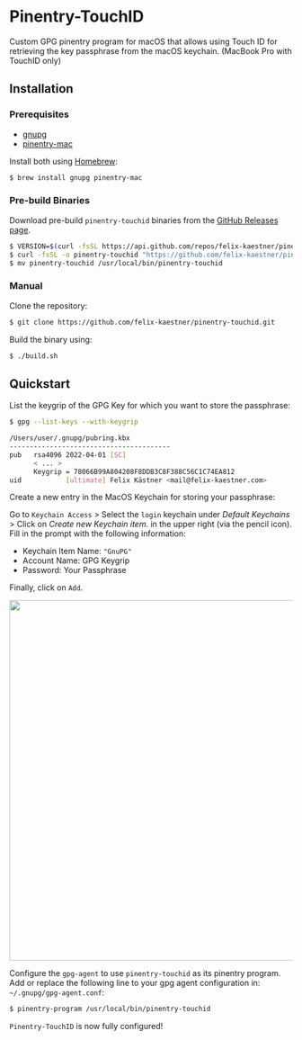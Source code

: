 # Pinentry-TouchID

Custom GPG pinentry program for macOS that allows using Touch ID for retrieving the key passphrase from the macOS keychain. (MacBook Pro with TouchID only)

## Installation

### Prerequisites

* [gnupg](https://formulae.brew.sh/formula/gnupg)
* [pinentry-mac](https://formulae.brew.sh/formula/pinentry-mac)

Install both using [Homebrew](https://brew.sh):

```sh
$ brew install gnupg pinentry-mac
```

### Pre-build Binaries

Download pre-build `pinentry-touchid` binaries from the [GitHub Releases page](https://github.com/felix-kaestner/pinentry-touchid/releases).

```sh
$ VERSION=$(curl -fsSL https://api.github.com/repos/felix-kaestner/pinentry-touchid/releases/latest | jq -r .tag_name)
$ curl -fsSL -o pinentry-touchid "https://github.com/felix-kaestner/pinentry-touchid/releases/download/${VERSION}/pinentry-touchid-${VERSION}-$(uname -s)-$(uname -m)"
$ mv pinentry-touchid /usr/local/bin/pinentry-touchid
```

### Manual

Clone the repository:

```sh
$ git clone https://github.com/felix-kaestner/pinentry-touchid.git
```

Build the binary using:

```sh
$ ./build.sh
```

## Quickstart

List the keygrip of the GPG Key for which you want to store the passphrase:

```sh
$ gpg --list-keys --with-keygrip

/Users/user/.gnupg/pubring.kbx
----------------------------------------
pub   rsa4096 2022-04-01 [SC]
      < ... >
      Keygrip = 78066B99A804208F8DDB3C8F388C56C1C74EA812
uid           [ultimate] Felix Kästner <mail@felix-kaestner.com>
```

Create a new entry in the MacOS Keychain for storing your passphrase:

Go to `Keychain Access` > Select the `login` keychain under _Default Keychains_ > Click on _Create new Keychain item._ in the upper right (via the pencil icon).
Fill in the prompt with the following information:

* Keychain Item Name: `"GnuPG"`
* Account Name: GPG Keygrip
* Password: Your Passphrase

Finally, click on `Add`.

<img width="641" src="https://user-images.githubusercontent.com/23213965/162564229-2f6149f6-49c5-472a-a1c9-e4a9c0494205.png">

Configure the `gpg-agent` to use `pinentry-touchid` as its pinentry program. Add or replace the following line to your gpg agent configuration in: `~/.gnupg/gpg-agent.conf`:
```sh
$ pinentry-program /usr/local/bin/pinentry-touchid
```

`Pinentry-TouchID` is now fully configured!
